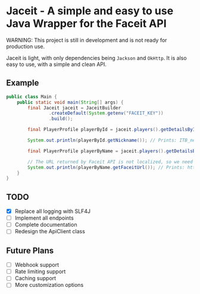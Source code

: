 # Jaceit - A simple and easy to use Java Wrapper for the Faceit API

WARNING: This project is still in development and is not ready for production use.

Jaceit is light, with only dependencies being `Jackson` and `OkHttp`. It is also easy to use, with a simple and clean API.

## Example

```java
public class Main {
    public static void main(String[] args) {
        final Jaceit jaceit = JaceitBuilder
                .createDefault(System.getenv("FACEIT_KEY"))
                .build();

        final PlayerProfile playerById = jaceit.players().getDetailsById("460dc92d-8af4-4260-8780-45758fa688f0");

        System.out.println(playerById.getNickname()); // Prints: ITB_nexa

        final PlayerProfile playerByName = jaceit.players().getDetailsByNickname("ITB_nexa", QueryParameters.of("game", "cs2"));

        // The URL returned by Faceit API is not localized, so we need to replace the {lang} placeholder with the desired language. 
        System.out.println(playerByName.getFaceitUrl()); // Prints: https://faceit.com/{lang}/players/ITB_nexa
    }
}

```

## TODO

- [x] Replace all logging with SLF4J
- [ ] Implement all endpoints
- [ ] Complete documentation
- [ ] Redesign the ApiClient class

## Future Plans

- [ ] Webhook support
- [ ] Rate limiting support
- [ ] Caching support
- [ ] More customization options